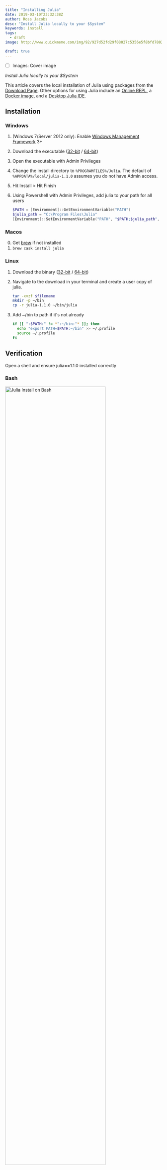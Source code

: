 ```yaml
---
title: "Installing Julia"
date: 2019-03-10T23:32:38Z
author: Ross Jacobs
desc: "Install Julia locally to your $System"
keywords: install
tags:
  - draft
image: http://www.quickmeme.com/img/92/927d52fd29f08027c5356e5f8bfd78021dcd2351d18d717eb86d393132f7322a.jpg

draft: true
---
```


- [ ] Images: Cover image

_Install Julia locally to your $System_

This article covers the local installation of Julia using packages from the
[Download Page](https://julialang.org/downloads/). Other options for using Julia
include an [Online REPL](https://repl.it/languages/julia), a
[Docker image](https://hub.docker.com/_/julia), and a
[Desktop Julia IDE](https://juliacomputing.com/products/juliapro.html).

## Installation

### Windows

1. (Windows 7/Server 2012 only): Enable
   [Windows Management Framework](https://docs.microsoft.com/en-us/powershell/wmf/overview)
   3+
2. Download the executable
   ([32-bit](https://julialang-s3.julialang.org/bin/winnt/x86/1.1/julia-1.1.0-win32.exe)
   /
   [64-bit](https://julialang-s3.julialang.org/bin/winnt/x64/1.1/julia-1.1.0-win64.exe))
3. Open the executable with Admin Privileges
4. Change the install directory to `%PROGRAMFILES%/Julia`. The default of
   `%APPDATA%/local/julia-1.1.0` assumes you do not have Admin access.
5. Hit Install > Hit Finish
6. Using Powershell with Admin Privileges, add julia to your path for all users

   ```powershell
   $PATH = [Environment]::GetEnvironmentVariable("PATH")
   $julia_path = "C:\Program Files\Julia"
   [Environment]::SetEnvironmentVariable("PATH", "$PATH;$julia_path", "Machine")
   ```

### Macos

0. Get [brew](https://brew.sh/) if not installed
1. `brew cask install julia`

### Linux

1. Download the binary
   ([32-bit](https://julialang-s3.julialang.org/bin/linux/x86/1.1/julia-1.1.0-linux-i686.tar.gz)
   /
   [64-bit](https://julialang-s3.julialang.org/bin/linux/x64/1.1/julia-1.1.0-linux-x86_64.tar.gz))
2. Navigate to the download in your terminal and create a user copy of julia.

   ```bash
   tar -xvzf $filename
   mkdir -p ~/bin
   cp -r julia-1.1.0 ~/bin/julia
   ```

3. Add ~/bin to path if it's not already

   ```bash
   if [[ ":$PATH:" != *":~/bin:"* ]]; then
     echo "export PATH=$PATH:~/bin" >> ~/.profile
     source ~/.profile
   fi
   ```

## Verification

Open a shell and ensure julia==1.1.0 installed correctly

### Bash

<picture>
    <source type="image/webp" srcset="https://dl.dropboxusercontent.com/s/k4hjgm4wpt3v3vd/bash_julia.webp">
    <source type="image/png" srcset="https://dl.dropboxusercontent.com/s/kwkmv93bzky7dze/bash_julia.png">
    <img
	src="https://dl.dropboxusercontent.com/s/kwkmv93bzky7dze/bash_julia.png"
	alt="Julia Install on Bash" style="height:80%;width:80%;text-align:left;margins:0px">
</picture>

### Powershell

<picture>
    <source type="image/webp" srcset="https://dl.dropboxusercontent.com/s/aw99vi0qst959v9/pwsh_julia.webp">
    <source type="image/png" srcset="https://dl.dropboxusercontent.com/s/9eku6li80jqjftq/pwsh_julia.png">
    <img src="https://dl.dropboxusercontent.com/s/9eku6li80jqjftq/pwsh_julia.png"
	alt="Julia Install on Powershell" style="height:80%;width:80%;text-align:left;margins:0px">
</picture>

## Next Steps

Now that you have Julia, install some packages!

- [Popular Julia Packages](https://juliaobserver.com/packages)
- [Github-Trending Julia Projects](https://github.com/trending/julia)
